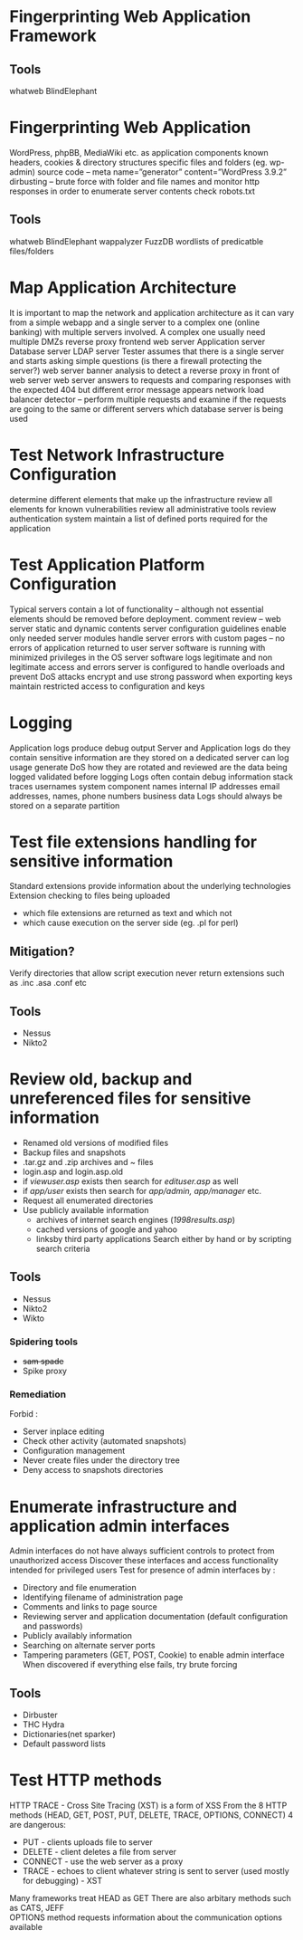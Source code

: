 # Fingerprinting Web Application Framework 
## Tools
whatweb
BlindElephant
# Fingerprinting Web Application
WordPress, phpBB, MediaWiki etc. as application components
known headers, cookies & directory structures
specific files and folders (eg. wp-admin)
source code – meta name=”generator” content=”WordPress 3.9.2”
dirbusting – brute force with folder and file names and monitor http responses in order to enumerate server contents
check robots.txt
## Tools
whatweb
BlindElephant
wappalyzer
FuzzDB wordlists of predicatble files/folders
# Map Application Architecture
It is important to map the network and application architecture as it can vary from a simple webapp and a single server to a complex one (online banking) with multiple servers involved. 
A complex one usually need multiple DMZs 
reverse proxy
frontend web server
Application server
Database server
LDAP server
Tester assumes that there is a single server and starts asking simple questions (is there a firewall protecting the server?)
web server banner analysis to detect a reverse proxy in front of web server
web server answers to requests and comparing responses with the expected 404 but different error message appears
network load balancer detector – perform multiple requests and examine if the requests are going to the same or different servers
which database server is being used
# Test Network Infrastructure Configuration
determine different elements that make up the infrastructure
review all elements for known vulnerabilities
review all administrative tools
review authentication system
maintain a list of defined ports required for the application
# Test Application Platform Configuration
Typical servers contain a lot of functionality – although not essential elements should be removed before deployment.
comment review – web server static and dynamic contents
server configuration guidelines
enable only needed server modules
handle server errors with custom pages – no errors of application returned to user
server software is running with minimized privileges in the OS
server software logs legitimate and non legitimate access and errors
server is configured to handle overloads and prevent DoS attacks
encrypt and use strong password when exporting keys
maintain restricted access to configuration and keys
# Logging
Application logs produce debug output
Server and Application logs
do they contain sensitive information
are they stored on a dedicated server
can log usage generate DoS
how they are rotated and reviewed
are the data being logged validated before logging
Logs often contain
debug information
stack traces
usernames
system component names
internal IP addresses
email addresses, names, phone numbers
business data
Logs should always be stored on a separate partition
# Test file extensions handling for sensitive information
Standard extensions provide information about the underlying technologies
Extension checking to files being uploaded
- which file extensions are returned as text and which not
- which cause execution on the server side (eg. .pl for perl)
## Mitigation?
Verify directories that allow script execution
never return extensions such as .inc .asa .conf etc
## Tools
- Nessus
- Nikto2
# Review old, backup and unreferenced files for sensitive information
- Renamed old versions of modified files
- Backup files and snapshots
- .tar.gz and .zip archives and ~ files
- login.asp and login.asp.old
- if *viewuser.asp* exists then search for *edituser.asp* as well
- if *app/user* exists then search for *app/admin, app/manager* etc.
- Request all enumerated directories
- Use publicly available information
  - archives of internet search engines (*1998results.asp*)
  - cached versions of google and yahoo
  - linksby third party applications
Search either by hand or by scripting search criteria
## Tools
- Nessus
- Nikto2
- Wikto
### Spidering tools
- ~~sam spade~~
- Spike proxy
### Remediation ###
Forbid :
- Server inplace editing
- Check other activity (automated snapshots)
- Configuration management
- Never create files under the directory tree
- Deny access to snapshots directories
# Enumerate infrastructure and application admin interfaces
Admin interfaces do not have always sufficient controls to protect from unauthorized access
Discover these interfaces and access functionality intended for privileged users
Test for presence of admin interfaces by :
- Directory and file enumeration
- Identifying filename of administration page
- Comments and links to page source
- Reviewing server and application documentation (default configuration and passwords)
- Publicly availably information
- Searching on alternate server ports
- Tampering parameters (GET, POST, Cookie) to enable admin interface
When discovered if everything else fails, try brute forcing
## Tools ##
- Dirbuster
- THC Hydra
- Dictionaries(net sparker)
- Default password lists
# Test HTTP methods #
HTTP TRACE - Cross Site Tracing (XST) is a form of XSS
From the 8 HTTP methods (HEAD, GET, POST, PUT, DELETE, TRACE, OPTIONS, CONNECT) 4 are dangerous:
- PUT - clients uploads file to server
- DELETE - client deletes a file from server
- CONNECT - use the web server as a proxy
- TRACE - echoes to client whatever string is sent to server (used mostly for debugging) - XST

Many frameworks treat HEAD as GET
There are also arbitary methods such as CATS, JEFF \
OPTIONS method requests information about the communication options available
